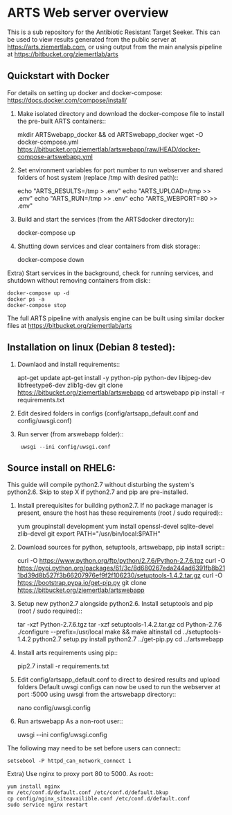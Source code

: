 ARTS Web server overview
=========================

This is a sub repository for the Antibiotic Resistant Target Seeker.
This can be used to view results generated from the public server at https://arts.ziemertlab.com, or using output from the main analysis pipeline at https://bitbucket.org/ziemertlab/arts

Quickstart with Docker
-----------------------
For details on setting up docker and docker-compose: https://docs.docker.com/compose/install/

1) Make isolated directory and download the docker-compose file to install the pre-built ARTS containers::

    mkdir ARTSwebapp_docker && cd ARTSwebapp_docker
    wget -O docker-compose.yml https://bitbucket.org/ziemertlab/artswebapp/raw/HEAD/docker-compose-artswebapp.yml

2) Set environment variables for port number to run webserver and shared folders of host system (replace /tmp with desired path)::

    echo "ARTS_RESULTS=/tmp > .env"
    echo "ARTS_UPLOAD=/tmp >> .env"
    echo "ARTS_RUN=/tmp >> .env"
    echo "ARTS_WEBPORT=80 >> .env"

3) Build and start the services (from the ARTSdocker directory)::

    docker-compose up

4) Shutting down services and clear containers from disk storage::

    docker-compose down

Extra) Start services in the background, check for running services,
and shutdown without removing containers from disk::

    docker-compose up -d
    docker ps -a
    docker-compose stop

The full ARTS pipeline with analysis engine can be built using similar docker files at https://bitbucket.org/ziemertlab/arts

Installation on linux (Debian 8 tested):
-----------------------------------------

1) Downlaod and install requirements::

    apt-get update
    apt-get install -y python-pip python-dev libjpeg-dev libfreetype6-dev zlib1g-dev
    git clone https://bitbucket.org/ziemertlab/artswebapp
    cd artswebapp
    pip install -r requirements.txt

2) Edit desired folders in configs (config/artsapp_default.conf and config/uwsgi.conf)
3) Run server (from arswebapp folder)::

        uwsgi --ini config/uwsgi.conf

Source install on RHEL6:
------------------------
This guide will compile python2.7 without disturbing the system's python2.6. Skip to step X if
python2.7 and pip are pre-installed.

1) Install prerequisites for building python2.7. If no package manager is present, ensure the host has these requirements (root / sudo required)::

    yum groupinstall development
    yum install openssl-devel sqlite-devel zlib-devel git
    export PATH="/usr/bin/local:$PATH"

2) Download sources for python, setuptools, artswebapp, pip install script::

    curl -O https://www.python.org/ftp/python/2.7.6/Python-2.7.6.tgz
    curl -O https://pypi.python.org/packages/61/3c/8d680267eda244ad6391fb8b211bd39d8b527f3b66207976ef9f2f106230/setuptools-1.4.2.tar.gz
    curl -O https://bootstrap.pypa.io/get-pip.py
    git clone https://bitbucket.org/ziemertlab/artswebapp

3) Setup new python2.7 alongside python2.6. Install setuptools and pip (root / sudo required)::

    tar -xzf Python-2.7.6.tgz
    tar -xzf setuptools-1.4.2.tar.gz
    cd Python-2.7.6
    ./configure --prefix=/usr/local
    make && make altinstall
    cd ../setuptools-1.4.2
    python2.7 setup.py install
    python2.7 ../get-pip.py
    cd ../artswebapp

4) Install arts requirements using pip::

    pip2.7 install -r requirements.txt

5) Edit config/artsapp_default.conf to direct to desired results and upload folders
Default uwsgi configs can now be used to run the webserver at port :5000 using uwsgi from the artswebapp directory::

    nano config/uwsgi.config

6) Run artswebapp As a non-root user::

    uwsgi --ini config/uwsgi.config

The following may need to be set before users can connect::

    setsebool -P httpd_can_network_connect 1

Extra) Use nginx to proxy port 80 to 5000. As root::

    yum install nginx
    mv /etc/conf.d/default.conf /etc/conf.d/default.bkup
    cp config/nginx_siteavailible.conf /etc/conf.d/default.conf
    sudo service nginx restart
